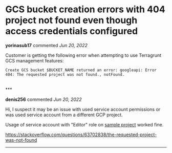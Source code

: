 # GCS bucket creation errors with 404 project not found even though access credentials configured

**yorinasub17** commented *Jun 20, 2022*

Customer is getting the following error when attempting to use Terragrunt GCS management features:

```
Create GCS bucket $BUCKET_NAME returned an error: googleapi: Error 404: The requested project was not found., notFound.
```
<br />
***


**denis256** commented *Jun 20, 2022*

Hi,
I suspect it may be an issue with used service account permissions or was used service account from a different GCP project.

Usage of service account with "Editor" role on [sample project](https://github.com/denis256/terragrunt-tests/blob/master/issue-2149/terragrunt.hcl) worked fine.

https://stackoverflow.com/questions/63702838/the-requested-project-was-not-found






***

